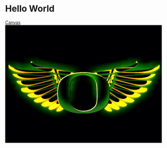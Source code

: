 # Hello World
[Canvas](https://canvas.uoregon.edu)
![Oregon Ducks logo with wings](images/oregonDuck.jpg)
